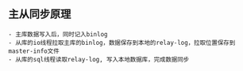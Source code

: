 ## 主从同步原理
    - 主库数据写入后，同时记入binlog
    - 从库的io线程拉取主库的binlog，数据保存到本地的relay-log，拉取位置保存到master-info文件
    - 从库的sql线程读取relay-log, 写入本地数据库，完成数据同步